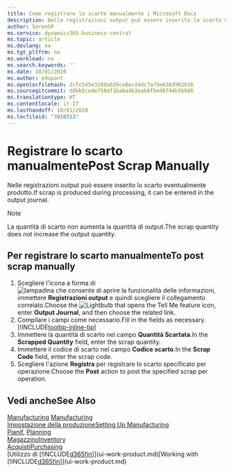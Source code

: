 ```yaml
---
title: Come registrare lo scarto manualmente | Microsoft Docs
description: Nelle registrazioni output può essere inserito lo scarto eventualmente prodotto. Si noti che la quantità di scarto non va ad aumentare la quantità di output.
author: SorenGP
ms.service: dynamics365-business-central
ms.topic: article
ms.devlang: na
ms.tgt_pltfrm: na
ms.workload: na
ms.search.keywords: ''
ms.date: 10/01/2020
ms.author: edupont
ms.openlocfilehash: 2cfc545e328da020ce8ecd4dc7a79e6303902636
ms.sourcegitcommit: ddbb5cede750df1baba4b3eab8fbed6744b5b9d6
ms.translationtype: HT
ms.contentlocale: it-IT
ms.lasthandoff: 10/01/2020
ms.locfileid: "3916553"
---
```

# <a name="post-scrap-manually"></a><span data-ttu-id="934aa-104">Registrare lo scarto manualmente</span><span class="sxs-lookup"><span data-stu-id="934aa-104">Post Scrap Manually</span></span>
<span data-ttu-id="934aa-105">Nelle registrazioni output può essere inserito lo scarto eventualmente prodotto.</span><span class="sxs-lookup"><span data-stu-id="934aa-105">If scrap is produced during processing, it can be entered in the output journal.</span></span> 

> [!NOTE]
> <span data-ttu-id="934aa-106">La quantità di scarto non aumenta la quantità di output.</span><span class="sxs-lookup"><span data-stu-id="934aa-106">The scrap quantity does not increase the output quantity.</span></span>  

## <a name="to-post-scrap-manually"></a><span data-ttu-id="934aa-107">Per registrare lo scarto manualmente</span><span class="sxs-lookup"><span data-stu-id="934aa-107">To post scrap manually</span></span>  
1. <span data-ttu-id="934aa-108">Scegliere l'icona a forma di ![lampadina che consente di aprire la funzionalità delle informazioni](media/ui-search/search_small.png "Informazioni sull'operazione che si desidera eseguire"), immettere **Registrazioni output** e quindi scegliere il collegamento correlato.</span><span class="sxs-lookup"><span data-stu-id="934aa-108">Choose the ![Lightbulb that opens the Tell Me feature](media/ui-search/search_small.png "Tell me what you want to do") icon, enter **Output Journal**, and then choose the related link.</span></span>  
2. <span data-ttu-id="934aa-109">Compilare i campi come necessario.</span><span class="sxs-lookup"><span data-stu-id="934aa-109">Fill in the fields as necessary.</span></span> [!INCLUDE[tooltip-inline-tip](includes/tooltip-inline-tip_md.md)]  
3. <span data-ttu-id="934aa-110">Immettere la quantità di scarto nel campo **Quantità Scartata**.</span><span class="sxs-lookup"><span data-stu-id="934aa-110">In the **Scrapped Quantity** field, enter the scrap quantity.</span></span>  
4. <span data-ttu-id="934aa-111">Immettere il codice di scarto nel campo **Codice scarto**.</span><span class="sxs-lookup"><span data-stu-id="934aa-111">In the **Scrap Code** field, enter the scrap code.</span></span>  
5. <span data-ttu-id="934aa-112">Scegliere l'azione **Registra** per registrare lo scarto specificato per operazione.</span><span class="sxs-lookup"><span data-stu-id="934aa-112">Choose the **Post** action to post the specified scrap per operation.</span></span>  

## <a name="see-also"></a><span data-ttu-id="934aa-113">Vedi anche</span><span class="sxs-lookup"><span data-stu-id="934aa-113">See Also</span></span>  
<span data-ttu-id="934aa-114">[Manufacturing](production-manage-manufacturing.md)  </span><span class="sxs-lookup"><span data-stu-id="934aa-114">[Manufacturing](production-manage-manufacturing.md)  </span></span>  
[<span data-ttu-id="934aa-115">Impostazione della produzione</span><span class="sxs-lookup"><span data-stu-id="934aa-115">Setting Up Manufacturing</span></span>](production-configure-production-processes.md)  
<span data-ttu-id="934aa-116">[Pianif.](production-planning.md)    </span><span class="sxs-lookup"><span data-stu-id="934aa-116">[Planning](production-planning.md)    </span></span>  
[<span data-ttu-id="934aa-117">Magazzino</span><span class="sxs-lookup"><span data-stu-id="934aa-117">Inventory</span></span>](inventory-manage-inventory.md)  
[<span data-ttu-id="934aa-118">Acquisti</span><span class="sxs-lookup"><span data-stu-id="934aa-118">Purchasing</span></span>](purchasing-manage-purchasing.md)  
<span data-ttu-id="934aa-119">[Utilizzo di [!INCLUDE[d365fin](includes/d365fin_md.md)]](ui-work-product.md)</span><span class="sxs-lookup"><span data-stu-id="934aa-119">[Working with [!INCLUDE[d365fin](includes/d365fin_md.md)]](ui-work-product.md)</span></span>

